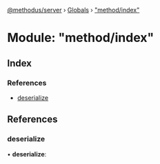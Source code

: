 [@methodus/server](../README.md) › [Globals](../globals.md) › ["method/index"](_method_index_.md)

# Module: "method/index"

## Index

### References

* [deserialize](_method_index_.md#deserialize)

## References

###  deserialize

• **deserialize**:
